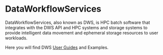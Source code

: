 # DataWorkflowServices

DataWorkflowServices, also known as DWS, is HPC batch software that integrates with the DWS API and HPC systems and storage systems to provide intelligent data movement and ephemeral storage resources to user workloads.

Here you will find DWS [User Guides](guides/index.md) and Examples.
